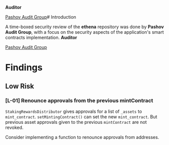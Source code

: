**Auditor**

[Pashov Audit Group](https://twitter.com/PashovAuditGrp)# Introduction

A time-boxed security review of the **ethena** repository was done by **Pashov Audit Group**, with a focus on the security aspects of the application's smart contracts implementation.
**Auditor**

[Pashov Audit Group](https://twitter.com/PashovAuditGrp)

# Findings

## Low Risk

### [L-01] Renounce approvals from the previous mintContract

`StakingRewardsDistributor` gives approvals for a list of `_assets` to `mint_contract`. `setMintingContract()` can set the new `mint_contract`.
But previous asset approvals given to the previous `mintContract` are not revoked.

Consider implementing a function to renounce approvals from addresses.